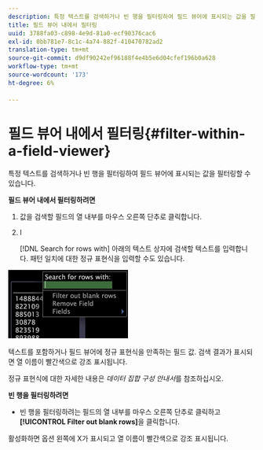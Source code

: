 ```yaml
---
description: 특정 텍스트를 검색하거나 빈 행을 필터링하여 필드 뷰어에 표시되는 값을 필터링할 수 있습니다.
title: 필드 뷰어 내에서 필터링
uuid: 3788fa03-c898-4e9d-81a0-ecf90376cac6
exl-id: 0bb781e7-8c1c-4a74-882f-410470782ad2
translation-type: tm+mt
source-git-commit: d9df90242ef96188f4e4b5e6d04cfef196b0a628
workflow-type: tm+mt
source-wordcount: '173'
ht-degree: 6%

---
```


# 필드 뷰어 내에서 필터링{#filter-within-a-field-viewer}

특정 텍스트를 검색하거나 빈 행을 필터링하여 필드 뷰어에 표시되는 값을 필터링할 수 있습니다.

**필드 뷰어 내에서 필터링하려면**

1. 값을 검색할 필드의 열 내부를 마우스 오른쪽 단추로 클릭합니다.
1. I

   [!DNL Search for rows with] 아래의 텍스트 상자에 검색할 텍스트를 입력합니다. 패턴 일치에 대한 정규 표현식을 입력할 수도 있습니다.

![](assets/vis_FieldViewer_Search.png)

텍스트를 포함하거나 필드 뷰어에 정규 표현식을 만족하는 필드 값. 검색 결과가 표시되면 열 이름이 빨간색으로 강조 표시됩니다.

정규 표현식에 대한 자세한 내용은 *데이터 집합 구성 안내서*&#x200B;를 참조하십시오.

**빈 행을 필터링하려면**

* 빈 행을 필터링하려는 필드의 열 내부를 마우스 오른쪽 단추로 클릭하고 **[!UICONTROL Filter out blank rows]**&#x200B;을 클릭합니다.

활성화하면 옵션 왼쪽에 X가 표시되고 열 이름이 빨간색으로 강조 표시됩니다.
